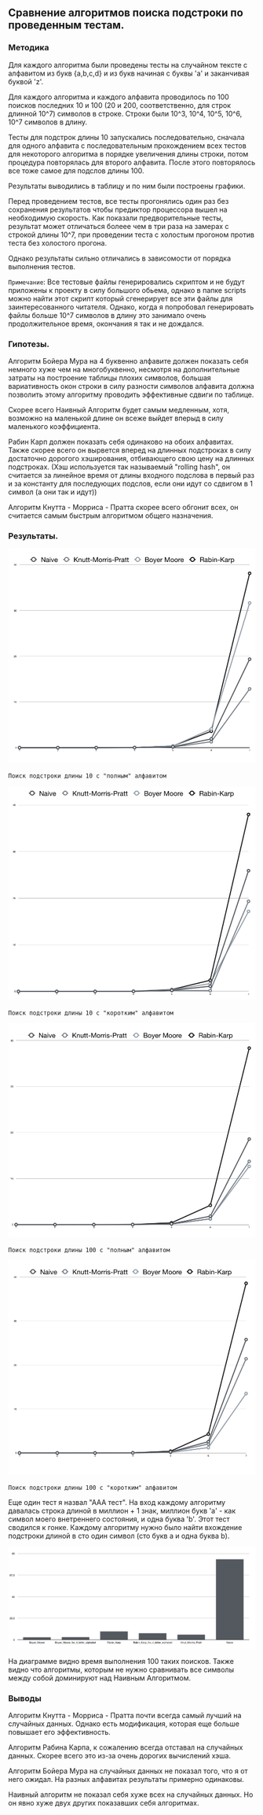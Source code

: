 ## Сравнение алгоритмов поиска подстроки по проведенным тестам.

### Методика

Для каждого алгоритма были проведены тесты на случайном тексте с алфавитом из
букв {a,b,c,d} и из букв начиная с буквы 'a' и заканчивая буквой 'z'.

Для каждого алгоритма и каждого алфавита проводилось по 100 поисков последних 10 и 100
(20 и 200, соответственно, для строк длинной 10^7) символов в строке. Строки были 10^3, 10^4, 10^5, 10^6, 10^7
символов в длину.

Тесты для подстрок длины 10 запускались последовательно, сначала для одного алфавита с последовательным
прохождением всех тестов для некоторого алгоритма в порядке увеличения длины строки, потом процедура
повторялась для второго алфавита. После этого повторялось все тоже самое для подслов длины 100.

Результаты выводились в таблицу и по ним были построены графики.

Перед проведением тестов, все тесты прогонялись один раз без сохранения результатов
чтобы предиктор процессора вышел на необходимую скорость. Как показали предворительные тесты,
результат может отличаться болеее чем в три раза на замерах с строкой длины 10^7, при
проведении теста с холостым прогоном против теста без холостого прогона.

Однако результаты сильно отличались в зависомости от порядка выполнения тестов.

`Примечание`:
Все тестовые файлы генерировались скриптом и не будут приложены к проекту в силу большого обьема, однако в папке scripts можно найти этот скрипт который сгенерирует все эти файлы для заинтересованного читателя. Однако, когда я попробовал генерировать файлы больше 10^7 символов в длину это занимало очень продолжительное время, окончания я так и не дождался.

### Гипотезы.

Алгоритм Бойера Мура на 4 буквенно алфавите должен показать себя немного хуже чем на многобуквенно, несмотря на дополнительные затраты на построение таблицы плохих символов, большая вариативность окон строки в силу разности символов алфавита должна позволить этому алгоритму проводить эффективные сдвиги по таблице.

Скорее всего Наивный Алгоритм будет самым медленным, хотя, возможно на маленькой длине он всеже выйдет вперыд в силу маленького коэффициента.

Рабин Карп должен показать себя одинаково на обоих алфавитах. Также скорее всего он вырвется вперед на длинных подстроках в силу достаточно дорогого хэширования, отбивающего свою цену на длинных подстроках. (Хэш используется так называемый "rolling hash", он считается за линейное время от длины входного подслова в первый раз и за константу для последующих подслов, если они идут со сдвигом в 1 символ (а они так и идут))

Алгоритм Кнутта - Морриса - Пратта скорее всего обгонит всех, он считается самым быстрым алгоритмом общего назначения.

### Результаты.

![10-30](/img/needle10letters30.png)

`Поиск подстроки длины 10 с "полным" алфавитом`

![10-4](/img/needle10letters4.png)

`Поиск подстроки длины 10 с "коротким" алфавитом`

![100-30](/img/needle100letters30.png)

`Поиск подстроки длины 100 с "полным" алфавитом`

![100-4](/img/needle100letters4.png)

`Поиск подстроки длины 100 с "коротким" алфавитом`

Еще один тест я назвал "ААА тест". На вход каждому алгоритму давалась строка длиной в миллион + 1 знак, миллион букв 'a' - как символ моего внетреннего состояния, и одна буква 'b'. Этот тест сводился к гонке. Каждому алгоритму нужно было найти вхождение подстроки длиной в сто один символ (сто букв а и одна буква b).

![AAAAAAAA](/img/AAAtest.png)

На диаграмме видно время выполнения 100 таких поисков.
Также видно что алгоритмы, которым не нужно сравнивать все символы между собой доминируют над Наивным Алгоритмом.

### Выводы

Алгоритм Кнутта - Морриса - Пратта почти всегда самый лучший на случайных данных. Однако есть модификация, которая еще больше повышает его эффективность.

Алгоритм Рабина Карпа, к сожалению всегда отставал на случайных данных. Скорее всего это из-за очень дорогих вычислений хэша.

Алгоритм Бойера Мура на случайных данных не показал того, что я от него ожидал. На разных алфавитах результаты примерно одинаковы.

Наивный алгоритм не показал себя хуже всех на случайных данных. Но он явно хуже двух других показавших себя алгоритмах.
